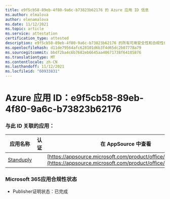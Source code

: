 ```yaml
---
title: e9f5cb58-89eb-4f80-9a6c-b73823b62176 的 Azure 应用 ID 信息
ms.author: elmalova
author: elenamalova
ms.date: 11/12/2021
ms.topic: article
ms.service: attestation
certification_type: attested
description: e9f5cb58-89eb-4f80-9a6c-b73823b62176 的所有可用安全性和合规性信息。
ms.openlocfilehash: d11de79564afc628101d6b3f4d65dc2b07778a79
ms.sourcegitcommit: bbdf2ba4c6b7682eb6645aa40671738f64105876
ms.translationtype: MT
ms.contentlocale: zh-CN
ms.lasthandoff: 11/12/2021
ms.locfileid: "60933831"
---
```

# <a name="azure-app-id-e9f5cb58-89eb-4f80-9a6c-b73823b62176"></a>Azure 应用 ID：e9f5cb58-89eb-4f80-9a6c-b73823b62176


### <a name="apps-associated-with-this-id"></a>与此 ID 关联的应用：
| **应用名称** | **认证** | **在 AppSource 中查看** |
|--------------|---------------|-----------------------|
| [Standuply](https://docs.microsoft.com/microsoft-365-app-certification/forward/WA200003001) |  | [https://appsource.microsoft.com/product/office/WA200003001](https://appsource.microsoft.com/product/office/WA200003001) |

### <a name="microsoft-365-app-compliance-status"></a>Microsoft 365应用合规性状态
- Publisher证明状态：已完成
